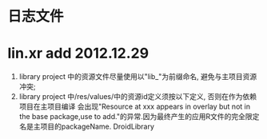 # 日志文件
# lin.xr add 2012.12.29
1. library project 中的资源文件尽量使用以"lib_"为前缀命名, 避免与主项目资源冲突;
2. library project 中/res/values/中的资源id定义须按以下定义, 否则在作为依赖项目在主项目编译
  会出现"Resource at xxx appears in overlay but not in the base package,use 
  <add-resource> to add."的异常.因为最终产生的应用R文件的完全限定名是主项目的packageName.
	<add-resource type="string" name="lib_app_name" />
    <string name="lib_app_name">DroidLibrary</string>
